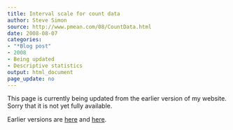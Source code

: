 ```yaml
---
title: Interval scale for count data
author: Steve Simon
source: http://www.pmean.com/08/CountData.html
date: 2008-08-07
categories:
- "*Blog post"
- 2008
- Being updated
- Descriptive statistics
output: html_document
page_update: no
---
```


This page is currently being updated from the earlier version of my website. Sorry that it is not yet fully available.

<!---More--->


Earlier versions are [here][sim1] and [here][sim2].

[sim1]: http://www.pmean.com/08/CountData.html
[sim2]: http://new.pmean.com/count-data/
